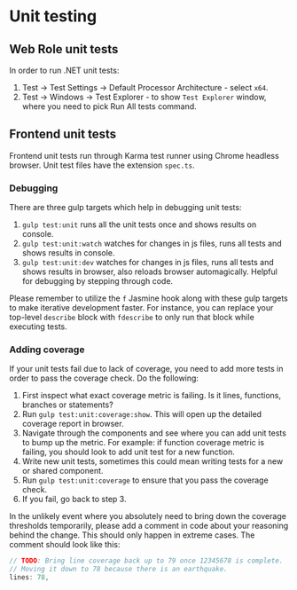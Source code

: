 # Unit testing

## Web Role unit tests

In order to run .NET unit tests:

1. Test -> Test Settings -> Default Processor Architecture - select `x64`.
1. Test -> Windows -> Test Explorer - to show `Test Explorer` window, where you
   need to pick Run All tests command.

## Frontend unit tests

Frontend unit tests run through Karma test runner using Chrome headless browser.
Unit test files have the extension `spec.ts`.

### Debugging

There are three gulp targets which help in debugging unit tests:

1. `gulp test:unit` runs all the unit tests once and shows results on console.
1. `gulp test:unit:watch` watches for changes in js files, runs all tests and
   shows results in console.
1. `gulp test:unit:dev` watches for changes in js files, runs all
   tests and shows results in browser, also reloads browser automagically.
   Helpful for debugging by stepping through code.

Please remember to utilize the `f` Jasmine hook along with these gulp targets to
make iterative development faster. For instance, you can replace your top-level
`describe` block with `fdescribe` to only run that block while executing tests.

### Adding coverage

If your unit tests fail due to lack of coverage, you need to add more tests in
order to pass the coverage check. Do the following:

1. First inspect what exact coverage metric is failing. Is it lines, functions,
   branches or statements?
1. Run `gulp test:unit:coverage:show`. This will open up the detailed coverage
   report in browser.
1. Navigate through the components and see where you can add unit tests to bump
   up the metric. For example: if function coverage metric is failing, you
   should look to add unit test for a new function.
1. Write new unit tests, sometimes this could mean writing tests for a new or
   shared component.
1. Run `gulp test:unit:coverage` to ensure that you pass the coverage check.
1. If you fail, go back to step 3.

In the unlikely event where you absolutely need to bring down the coverage
thresholds temporarily, please add a comment in code about your reasoning behind
the change. This should only happen in extreme cases. The comment should look
like this:

```typescript
// TODO: Bring line coverage back up to 79 once 12345678 is complete.
// Moving it down to 78 because there is an earthquake.
lines: 78,
```
